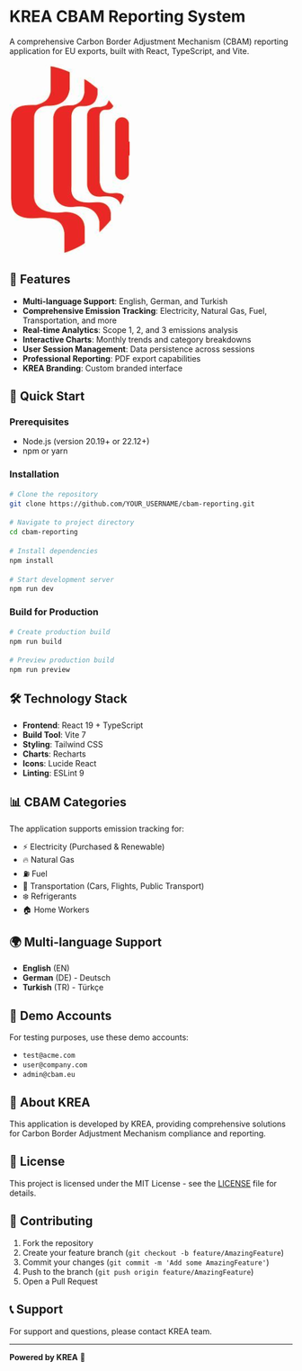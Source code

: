 # KREA CBAM Reporting System

A comprehensive Carbon Border Adjustment Mechanism (CBAM) reporting application for EU exports, built with React, TypeScript, and Vite.

![KREA Logo](./public/logo.png)

## 🌟 Features

- **Multi-language Support**: English, German, and Turkish
- **Comprehensive Emission Tracking**: Electricity, Natural Gas, Fuel, Transportation, and more
- **Real-time Analytics**: Scope 1, 2, and 3 emissions analysis
- **Interactive Charts**: Monthly trends and category breakdowns
- **User Session Management**: Data persistence across sessions
- **Professional Reporting**: PDF export capabilities
- **KREA Branding**: Custom branded interface

## 🚀 Quick Start

### Prerequisites
- Node.js (version 20.19+ or 22.12+)
- npm or yarn

### Installation

```bash
# Clone the repository
git clone https://github.com/YOUR_USERNAME/cbam-reporting.git

# Navigate to project directory
cd cbam-reporting

# Install dependencies
npm install

# Start development server
npm run dev
```

### Build for Production

```bash
# Create production build
npm run build

# Preview production build
npm run preview
```

## 🛠️ Technology Stack

- **Frontend**: React 19 + TypeScript
- **Build Tool**: Vite 7
- **Styling**: Tailwind CSS
- **Charts**: Recharts
- **Icons**: Lucide React
- **Linting**: ESLint 9

## 📊 CBAM Categories

The application supports emission tracking for:

- ⚡ Electricity (Purchased & Renewable)
- 🔥 Natural Gas
- ⛽ Fuel
- 🚗 Transportation (Cars, Flights, Public Transport)
- ❄️ Refrigerants
- 🏠 Home Workers

## 🌍 Multi-language Support

- **English** (EN)
- **German** (DE) - Deutsch
- **Turkish** (TR) - Türkçe

## 📱 Demo Accounts

For testing purposes, use these demo accounts:
- `test@acme.com`
- `user@company.com`
- `admin@cbam.eu`

## 🏢 About KREA

This application is developed by KREA, providing comprehensive solutions for Carbon Border Adjustment Mechanism compliance and reporting.

## 📄 License

This project is licensed under the MIT License - see the [LICENSE](LICENSE) file for details.

## 🤝 Contributing

1. Fork the repository
2. Create your feature branch (`git checkout -b feature/AmazingFeature`)
3. Commit your changes (`git commit -m 'Add some AmazingFeature'`)
4. Push to the branch (`git push origin feature/AmazingFeature`)
5. Open a Pull Request

## 📞 Support

For support and questions, please contact KREA team.

---

**Powered by KREA** 🚀
